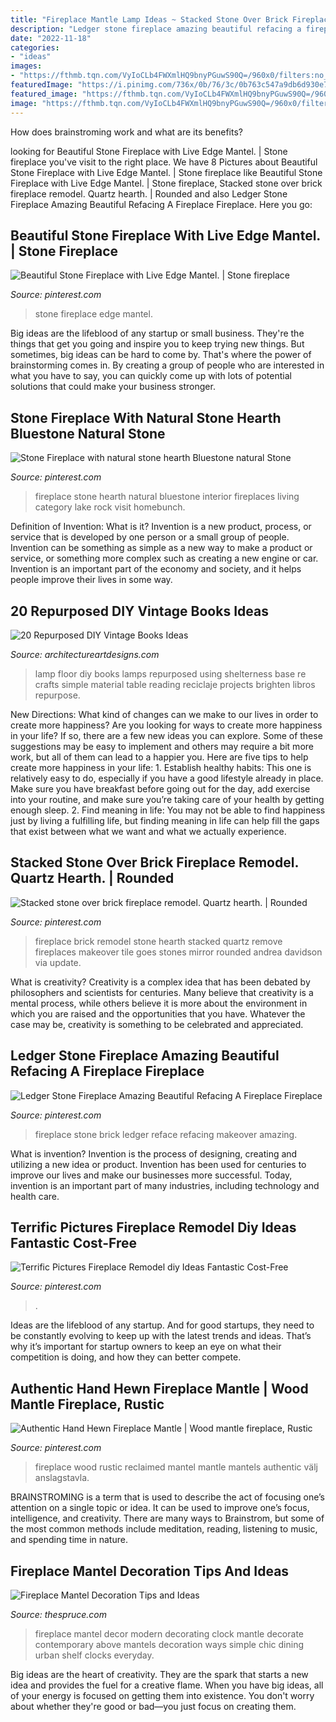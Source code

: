 ```yaml
---
title: "Fireplace Mantle Lamp Ideas ~ Stacked Stone Over Brick Fireplace Remodel. Quartz Hearth."
description: "Ledger stone fireplace amazing beautiful refacing a fireplace fireplace"
date: "2022-11-18"
categories:
- "ideas"
images:
- "https://fthmb.tqn.com/VyIoCLb4FWXmlHQ9bnyPGuwS90Q=/960x0/filters:no_upscale()/981a9f0c7d94608ab4c04be8d0d3c2cd-5864664a5f9b586e02d45f05.jpg"
featuredImage: "https://i.pinimg.com/736x/0b/76/3c/0b763c547a9db6d930e7c98ad0bed958.jpg"
featured_image: "https://fthmb.tqn.com/VyIoCLb4FWXmlHQ9bnyPGuwS90Q=/960x0/filters:no_upscale()/981a9f0c7d94608ab4c04be8d0d3c2cd-5864664a5f9b586e02d45f05.jpg"
image: "https://fthmb.tqn.com/VyIoCLb4FWXmlHQ9bnyPGuwS90Q=/960x0/filters:no_upscale()/981a9f0c7d94608ab4c04be8d0d3c2cd-5864664a5f9b586e02d45f05.jpg"
---
```



How does brainstroming work and what are its benefits?
 

	

		
looking for Beautiful Stone Fireplace with Live Edge Mantel. | Stone fireplace you've visit to the right place. We have 8 Pictures about Beautiful Stone Fireplace with Live Edge Mantel. | Stone fireplace like Beautiful Stone Fireplace with Live Edge Mantel. | Stone fireplace, Stacked stone over brick fireplace remodel. Quartz hearth. | Rounded and also Ledger Stone Fireplace Amazing Beautiful Refacing A Fireplace Fireplace. Here you go:
		
    
## Beautiful Stone Fireplace With Live Edge Mantel. | Stone Fireplace

<img loading=lazy src="https://i.pinimg.com/736x/a7/39/73/a73973ac585dd5d4f96572993658dcee.jpg" onerror="this.onerror=null;this.src='https://tse3.mm.bing.net/th?id=OIP.eSxbaXXvg34St6RornCbzAHaKy&amp;pid=15.1';" alt="Beautiful Stone Fireplace with Live Edge Mantel. | Stone fireplace">

_Source: pinterest.com_

>stone fireplace edge mantel. 

	

Big ideas are the lifeblood of any startup or small business. They're the things that get you going and inspire you to keep trying new things. But sometimes, big ideas can be hard to come by. That's where the power of brainstorming comes in. By creating a group of people who are interested in what you have to say, you can quickly come up with lots of potential solutions that could make your business stronger.

    
## Stone Fireplace With Natural Stone Hearth Bluestone Natural Stone

<img loading=lazy src="https://i.pinimg.com/736x/e4/c7/fe/e4c7fe4c5bccb094a452c492d825982f.jpg" onerror="this.onerror=null;this.src='https://tse4.mm.bing.net/th?id=OIP.1ECdV5lV4cGvtToqFmQ1xwHaLH&amp;pid=15.1';" alt="Stone Fireplace with natural stone hearth Bluestone natural Stone">

_Source: pinterest.com_

>fireplace stone hearth natural bluestone interior fireplaces living category lake rock visit homebunch. 

	

Definition of Invention: What is it?
Invention is a new product, process, or service that is developed by one person or a small group of people. Invention can be something as simple as a new way to make a product or service, or something more complex such as creating a new engine or car. Invention is an important part of the economy and society, and it helps people improve their lives in some way.

    
## 20 Repurposed DIY Vintage Books Ideas

<img loading=lazy src="https://www.architectureartdesigns.com/wp-content/uploads/2013/07/1328.jpg" onerror="this.onerror=null;this.src='https://tse2.mm.bing.net/th?id=OIP.CTft2INDAO4N787n1lT4CAHaJ3&amp;pid=15.1';" alt="20 Repurposed DIY Vintage Books Ideas">

_Source: architectureartdesigns.com_

>lamp floor diy books lamps repurposed using shelterness base re crafts simple material table reading reciclaje projects brighten libros repurpose. 

	

New Directions: What kind of changes can we make to our lives in order to create more happiness?
Are you looking for ways to create more happiness in your life? If so, there are a few new ideas you can explore. Some of these suggestions may be easy to implement and others may require a bit more work, but all of them can lead to a happier you. Here are five tips to help create more happiness in your life: 1. Establish healthy habits: This one is relatively easy to do, especially if you have a good lifestyle already in place. Make sure you have breakfast before going out for the day, add exercise into your routine, and make sure you’re taking care of your health by getting enough sleep. 2. Find meaning in life: You may not be able to find happiness just by living a fulfilling life, but finding meaning in life can help fill the gaps that exist between what we want and what we actually experience.

    
## Stacked Stone Over Brick Fireplace Remodel. Quartz Hearth. | Rounded

<img loading=lazy src="https://i.pinimg.com/736x/70/7a/e9/707ae9a41be64081a7d1b4e41eaeb533--brick-fireplace-remodel-fireplace-ideas.jpg?b=t" onerror="this.onerror=null;this.src='https://tse3.mm.bing.net/th?id=OIP.2Tl8qoewsSMq6AGOUi2GjAHaJ3&amp;pid=15.1';" alt="Stacked stone over brick fireplace remodel. Quartz hearth. | Rounded">

_Source: pinterest.com_

>fireplace brick remodel stone hearth stacked quartz remove fireplaces makeover tile goes stones mirror rounded andrea davidson via update. 

	

What is creativity?
Creativity is a complex idea that has been debated by philosophers and scientists for centuries. Many believe that creativity is a mental process, while others believe it is more about the environment in which you are raised and the opportunities that you have. Whatever the case may be, creativity is something to be celebrated and appreciated.

    
## Ledger Stone Fireplace Amazing Beautiful Refacing A Fireplace Fireplace

<img loading=lazy src="https://i.pinimg.com/736x/13/22/89/13228946e45c80c95af1395841b2efd3.jpg" onerror="this.onerror=null;this.src='https://tse2.mm.bing.net/th?id=OIP.o2Nri7eqWj9RHrGLyRsWAgHaJ3&amp;pid=15.1';" alt="Ledger Stone Fireplace Amazing Beautiful Refacing A Fireplace Fireplace">

_Source: pinterest.com_

>fireplace stone brick ledger reface refacing makeover amazing. 

	

What is invention?
Invention is the process of designing, creating and utilizing a new idea or product. Invention has been used for centuries to improve our lives and make our businesses more successful. Today, invention is an important part of many industries, including technology and health care.

    
## Terrific Pictures Fireplace Remodel Diy Ideas Fantastic Cost-Free

<img loading=lazy src="https://i.pinimg.com/736x/0b/95/87/0b958727845fa704f03b0004d154be76.jpg" onerror="this.onerror=null;this.src='https://tse4.mm.bing.net/th?id=OIP.sGd0zZ2Y1SjrEn4Ecu4VVwHaNK&amp;pid=15.1';" alt="Terrific Pictures Fireplace Remodel diy Ideas Fantastic Cost-Free">

_Source: pinterest.com_

>. 

	

Ideas are the lifeblood of any startup. And for good startups, they need to be constantly evolving to keep up with the latest trends and ideas. That’s why it’s important for startup owners to keep an eye on what their competition is doing, and how they can better compete.

    
## Authentic Hand Hewn Fireplace Mantle | Wood Mantle Fireplace, Rustic

<img loading=lazy src="https://i.pinimg.com/736x/0b/76/3c/0b763c547a9db6d930e7c98ad0bed958.jpg" onerror="this.onerror=null;this.src='https://tse2.mm.bing.net/th?id=OIP.VgpvrbjmRH2G2-KrLc1SXwHaLH&amp;pid=15.1';" alt="Authentic Hand Hewn Fireplace Mantle | Wood mantle fireplace, Rustic">

_Source: pinterest.com_

>fireplace wood rustic reclaimed mantel mantle mantels authentic välj anslagstavla. 

	

BRAINSTROMING is a term that is used to describe the act of focusing one’s attention on a single topic or idea. It can be used to improve one’s focus, intelligence, and creativity. There are many ways to Brainstrom, but some of the most common methods include meditation, reading, listening to music, and spending time in nature.

    
## Fireplace Mantel Decoration Tips And Ideas

<img loading=lazy src="https://fthmb.tqn.com/VyIoCLb4FWXmlHQ9bnyPGuwS90Q=/960x0/filters:no_upscale()/981a9f0c7d94608ab4c04be8d0d3c2cd-5864664a5f9b586e02d45f05.jpg" onerror="this.onerror=null;this.src='https://tse1.mm.bing.net/th?id=OIP.PtzFfq6zGroXUW-9ojEI6gHaMY&amp;pid=15.1';" alt="Fireplace Mantel Decoration Tips and Ideas">

_Source: thespruce.com_

>fireplace mantel decor modern decorating clock mantle decorate contemporary above mantels decoration ways simple chic dining urban shelf clocks everyday. 

	

Big ideas are the heart of creativity. They are the spark that starts a new idea and provides the fuel for a creative flame. When you have big ideas, all of your energy is focused on getting them into existence. You don't worry about whether they're good or bad—you just focus on creating them.

